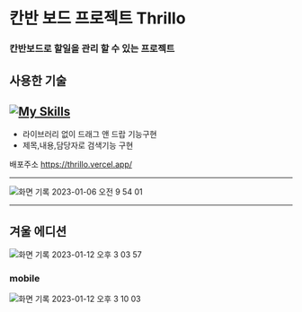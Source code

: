 <h1> 칸반 보드 프로젝트 Thrillo</h1>

<h3>칸반보드로 할일을 관리 할 수 있는 프로젝트</h3>

## 사용한 기술

## [![My Skills](https://skillicons.dev/icons?i=typescript,html,css,tailwindcss,react)](https://skillicons.dev)

- 라이브러리 없이 드래그 앤 드랍 기능구현
- 제목,내용,담당자로 검색기능 구현

배포주소 https://thrillo.vercel.app/

---

![화면 기록 2023-01-06 오전 9 54 01](https://user-images.githubusercontent.com/102455275/210908312-7e68ce3d-5375-4a03-8d0c-84acda1391fd.gif)


--- 

<h2>겨울 에디션 </h2>

![화면 기록 2023-01-12 오후 3 03 57](https://user-images.githubusercontent.com/102455275/211990755-203c8de1-890e-40c7-927d-4be1384fadbf.gif)

<h3>mobile</h3>

![화면 기록 2023-01-12 오후 3 10 03](https://user-images.githubusercontent.com/102455275/211991203-5438040f-187f-4c5a-ab8b-f2c727728174.gif)
